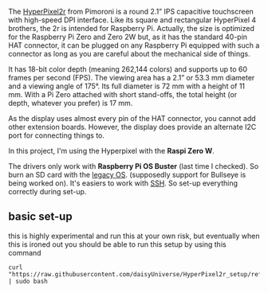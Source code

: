 The [HyperPixel2r](https://www.elektor.com/hyperpixel-2-1-round-hi-res-display-for-raspberry-pi) from Pimoroni is a round 2.1” IPS capacitive touchscreen with high-speed DPI interface. Like its square and rectangular HyperPixel 4 brothers, the 2r is intended for Raspberry Pi. Actually, the size is optimized for the Raspberry Pi Zero and Zero 2W but, as it has the standard 40-pin HAT connector, it can be plugged on any Raspberry Pi equipped with such a connector as long as you are careful about the mechanical side of things.

It has 18-bit color depth (meaning 262,144 colors) and supports up to 60 frames per second (FPS). The viewing area has a 2.1” or 53.3 mm diameter and a viewing angle of 175°. Its full diameter is 72 mm with a height of 11 mm. With a Pi Zero attached with short stand-offs, the total height (or depth, whatever you prefer) is 17 mm.

As the display uses almost every pin of the HAT connector, you cannot add other extension boards. However, the display does provide an alternate I2C port for connecting things to.

In this project, I'm using the Hyperpixel with the **Raspi Zero W**.

The drivers only work with **Raspberry Pi OS Buster** (last time I checked). So burn an SD card with the [legacy OS](https://downloads.raspberrypi.com/raspios_lite_armhf/images/raspios_lite_armhf-2021-05-28/). (supposedly support for Bullseye is being worked on).
It's easiers to work with [SSH](https://www.raspberrypi.com/documentation/computers/remote-access.html#introduction-to-remote-access). So set-up everything correctly during set-up.

## basic set-up

this is highly experimental and run this at your own risk, but eventually when this is ironed out you should be able to run this setup by using this command
```
curl "https://raw.githubusercontent.com/daisyUniverse/HyperPixel2r_setup/refs/heads/main/setup.sh" | sudo bash
```


